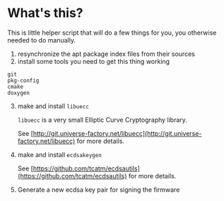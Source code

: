 # What's this?

This is little helper script that will do a few things for you, you otherwise needed to do manually.

1. resynchronize the apt package index files from their sources
2. install some tools you need to get this thing working

  ```
  git
  pkg-config
  cmake
  doxygen
  ```

3. make and install ```libuecc```

    ```libuecc``` is a very small Elliptic Curve Cryptography library.

    See [http://git.universe-factory.net/libuecc](http://git.universe-factory.net/libuecc) for more details.

4. make and install ```ecdsakeygen```

    See [https://github.com/tcatm/ecdsautils](https://github.com/tcatm/ecdsautils) for more details.

5. Generate a new ecdsa key pair for signing the firmware
